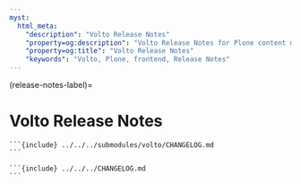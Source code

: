 ```yaml
---
myst:
  html_meta:
    "description": "Volto Release Notes"
    "property=og:description": "Volto Release Notes for Plone content management system"
    "property=og:title": "Volto Release Notes"
    "keywords": "Volto, Plone, frontend, Release Notes"
---
```


(release-notes-label)=

# Volto Release Notes

````{ifconfig} context in ("documentation")
```{include} ../../../submodules/volto/CHANGELOG.md
```
````

````{ifconfig} context in ("volto")
```{include} ../../../CHANGELOG.md
```
````
